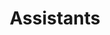 ---
sidebar_position: 6
slug: /guides/assistants
title: 'Assistants'
sidebar: documentationSidebar
---